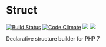# Struct

[![Build Status](https://travis-ci.org/acelot/struct.svg?branch=master)](https://travis-ci.org/acelot/struct)
[![Code Climate](https://img.shields.io/codeclimate/coverage/acelot/struct.svg)](https://codeclimate.com/github/acelot/struct)
![](https://img.shields.io/badge/dependencies-zero-blue.svg)
![](https://img.shields.io/badge/license-MIT-green.svg)

Declarative structure builder for PHP 7
